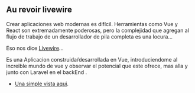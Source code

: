 
 

## Au revoir livewire

Crear aplicaciones web modernas es difícil. Herramientas como Vue y React son extremadamente poderosas, pero la complejidad que agregan al flujo de trabajo de un desarrollador de pila completa es una locura...

Eso nos dice [Livewire](https://laravel-livewire.com/)...
 

 
Es una Aplicacion construida/desarrollada en Vue, introduciendome al increible mundo de vue y observar el potencial que este ofrece, mas alla  y  junto con Laravel en el backEnd . 

- [Una simple vista aqui](https://davidagb.github.io/vue/).
